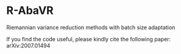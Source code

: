 # R-AbaVR
Riemannian variance reduction methods with batch size adaptation

If you find the code useful, please kindly cite the following paper: arXiv:2007.01494
